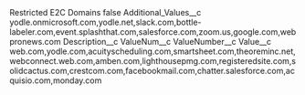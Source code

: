 <?xml version="1.0" encoding="UTF-8"?>
<CustomMetadata xmlns="http://soap.sforce.com/2006/04/metadata" xmlns:xsi="http://www.w3.org/2001/XMLSchema-instance" xmlns:xsd="http://www.w3.org/2001/XMLSchema">
    <label>Restricted E2C Domains</label>
    <protected>false</protected>
    <values>
        <field>Additional_Values__c</field>
        <value xsi:type="xsd:string">yodle.onmicrosoft.com,yodle.net,slack.com,bottle-labeler.com,event.splashthat.com,salesforce.com,zoom.us,google.com,webpronews.com</value>
    </values>
    <values>
        <field>Description__c</field>
        <value xsi:nil="true"/>
    </values>
    <values>
        <field>ValueNum__c</field>
        <value xsi:nil="true"/>
    </values>
    <values>
        <field>ValueNumber__c</field>
        <value xsi:nil="true"/>
    </values>
    <values>
        <field>Value__c</field>
        <value xsi:type="xsd:string">web.com,yodle.com,acuityscheduling.com,smartsheet.com,theoreminc.net,webconnect.web.com,amben.com,lighthousepmg.com,registeredsite.com,solidcactus.com,crestcom.com,facebookmail.com,chatter.salesforce.com,acquisio.com,monday.com</value>
    </values>
</CustomMetadata>
